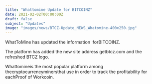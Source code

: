 ```yaml
---
title: "Whattomine Update for BITCOINZ"
date: 2021-02-02T00:00:00Z
draft: false
subject: "Updates"
image: "images/news/BTCZ-Update_NEWS_Whatomine-400x250.jpg"
---
```


WhatToMine has updated the information  forBITCOINZ.

The platform has added the new site address getbtcz.com and the refreshed BTCZ logo.

Whattomineis the most popular platform among thecryptocurrencyminersthat use in order to track the profitability for eachProof of Workcoin.
